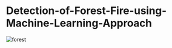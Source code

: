 # Detection-of-Forest-Fire-using-Machine-Learning-Approach


![forest](https://user-images.githubusercontent.com/83899279/140729120-479024ba-9fa2-40ae-8a71-07826b11afba.jpeg)
